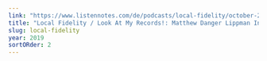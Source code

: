```yaml
---
link: "https://www.listennotes.com/de/podcasts/local-fidelity/october-26th-2019-matthew-XS3Cn9_E5vz/"
title: "Local Fidelity / Look At My Records!: Matthew Danger Lippman Interview"
slug: local-fidelity
year: 2019
sortORder: 2
---
```

